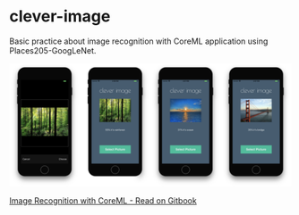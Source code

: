 # clever-image
Basic practice about image recognition with CoreML application using Places205-GoogLeNet.

![Screenshot](cleverImage.png)

[Image Recognition with CoreML - Read on Gitbook](https://mehmetkoca.gitbooks.io/coreml/)
